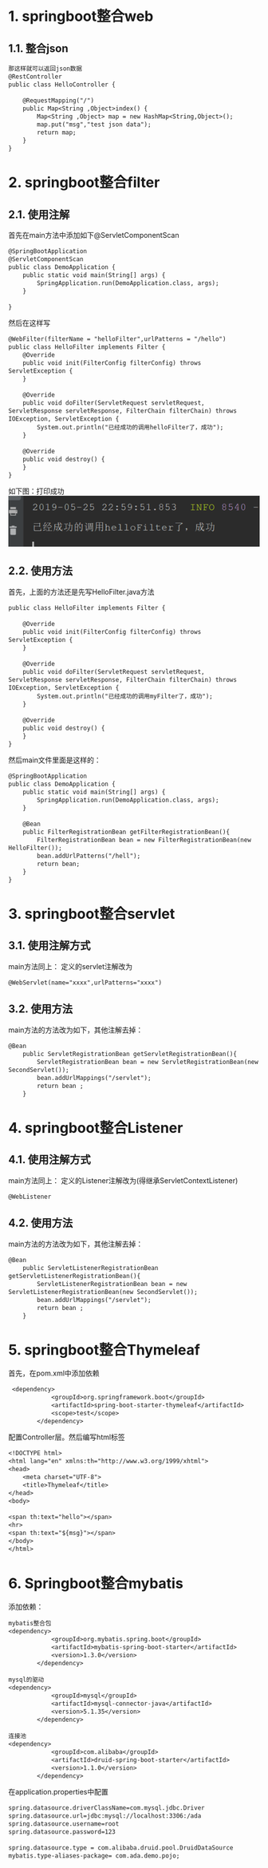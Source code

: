 # 1. springboot整合web
## 1.1. 整合json
```
那这样就可以返回json数据
@RestController
public class HelloController {	

    @RequestMapping("/")
    public Map<String ,Object>index() {
        Map<String ,Object> map = new HashMap<String,Object>();
        map.put("msg","test json data");
        return map;
    }
}
```

# 2. springboot整合filter
## 2.1. 使用注解

首先在main方法中添加如下@ServletComponentScan
```
@SpringBootApplication
@ServletComponentScan
public class DemoApplication {
    public static void main(String[] args) {
        SpringApplication.run(DemoApplication.class, args);
    }

}
```

然后在这样写
```
@WebFilter(filterName = "helloFilter",urlPatterns = "/hello")
public class HelloFilter implements Filter {
    @Override
    public void init(FilterConfig filterConfig) throws ServletException {
    }
    
    @Override
    public void doFilter(ServletRequest servletRequest, ServletResponse servletResponse, FilterChain filterChain) throws IOException, ServletException {
        System.out.println("已经成功的调用helloFilter了，成功");
    }

    @Override
    public void destroy() {
    }
}

```

如下图：打印成功
![](_v_images/_1558796645_23799.png)
## 2.2. 使用方法
首先，上面的方法还是先写HelloFilter.java方法
```
public class HelloFilter implements Filter {

    @Override
    public void init(FilterConfig filterConfig) throws ServletException {
    }

    @Override
    public void doFilter(ServletRequest servletRequest, ServletResponse servletResponse, FilterChain filterChain) throws IOException, ServletException {
        System.out.println("已经成功的调用myFilter了，成功");
    }

    @Override
    public void destroy() {
    }
}

```

然后main文件里面是这样的：
```
@SpringBootApplication
public class DemoApplication {
    public static void main(String[] args) {
        SpringApplication.run(DemoApplication.class, args);
    }

    @Bean
    public FilterRegistrationBean getFilterRegistrationBean(){
        FilterRegistrationBean bean = new FilterRegistrationBean(new HelloFilter());
        bean.addUrlPatterns("/hell");
        return bean;
    }
}
```

# 3. springboot整合servlet
## 3.1. 使用注解方式
main方法同上：
定义的servlet注解改为
```
@WebServlet(name="xxxx",urlPatterns="xxxx")
```
## 3.2. 使用方法
main方法的方法改为如下，其他注解去掉：
```
@Bean
    public ServletRegistrationBean getServletRegistrationBean(){
        ServletRegistrationBean bean = new ServletRegistrationBean(new SecondServlet());
        bean.addUrlMappings("/servlet");
        return bean ;
    }

```

# 4. springboot整合Listener
## 4.1. 使用注解方式
main方法同上：
定义的Listener注解改为(得继承ServletContextListener)
```
@WebListener
```
## 4.2. 使用方法
main方法的方法改为如下，其他注解去掉：
```
@Bean
    public ServletListenerRegistrationBean getServletListenerRegistrationBean(){
        ServletListenerRegistrationBean bean = new ServletListenerRegistrationBean(new SecondServlet());
        bean.addUrlMappings("/servlet");
        return bean ;
    }

```
# 5. springboot整合Thymeleaf
首先，在pom.xml中添加依赖
```
 <dependency>
            <groupId>org.springframework.boot</groupId>
            <artifactId>spring-boot-starter-thymeleaf</artifactId>
            <scope>test</scope>
        </dependency>
```
配置Controller层。然后编写html标签
```
<!DOCTYPE html>
<html lang="en" xmlns:th="http://www.w3.org/1999/xhtml">
<head>
    <meta charset="UTF-8">
    <title>Thymeleaf</title>
</head>
<body>

<span th:text="hello"></span>
<hr>
<span th:text="${msg}"></span>
</body>
</html>
```
# 6. Springboot整合mybatis
添加依赖：
```
mybatis整合包
<dependency>
			<groupId>org.mybatis.spring.boot</groupId>
			<artifactId>mybatis-spring-boot-starter</artifactId>
			<version>1.3.0</version>
		</dependency>
		
mysql的驱动
<dependency>
			<groupId>mysql</groupId>
			<artifactId>mysql-connector-java</artifactId>
			<version>5.1.35</version>
		</dependency>

连接池
<dependency>
			<groupId>com.alibaba</groupId>
			<artifactId>druid-spring-boot-starter</artifactId>
			<version>1.1.0</version>
		</dependency>

```
在application.properties中配置
```
spring.datasource.driverClassName=com.mysql.jdbc.Driver
spring.datasource.url=jdbc:mysql://localhost:3306:/ada
spring.datasource.username=root
spring.datasource.password=123

spring.datasource.type = com.alibaba.druid.pool.DruidDataSource
mybatis.type-aliases-package= com.ada.demo.pojo;
```